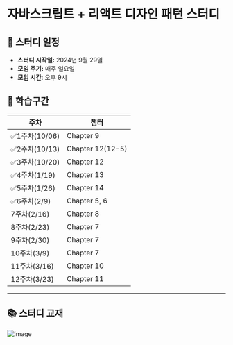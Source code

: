 # 자바스크립트 + 리액트 디자인 패턴 스터디

## 📅 스터디 일정

- **스터디 시작일:** 2024년 9월 29일
- **모임 주기:** 매주 일요일
- **모임 시간**: 오후 9시

## 📖 학습구간

| 주차           | 챕터             |
| -------------- | ---------------- |
| ✅1주차(10/06) | Chapter 9        |
| ✅2주차(10/13) | Chapter 12(12-5) |
| ✅3주차(10/20) | Chapter 12       |
| ✅4주차(1/19)  | Chapter 13       |
| ✅5주차(1/26)  | Chapter 14       |
| ✅6주차(2/9)   | Chapter 5, 6     |
| 7주차(2/16)    | Chapter 8        |
| 8주차(2/23)    | Chapter 7        |
| 9주차(2/30)    | Chapter 7        |
| 10주차(3/9)    | Chapter 7        |
| 11주차(3/16)   | Chapter 10       |
| 12주차(3/23)   | Chapter 11       |

---

## 📚 스터디 교재

![image](https://github.com/user-attachments/assets/2ab4cfc8-b007-461d-9325-7a270a94d296)
